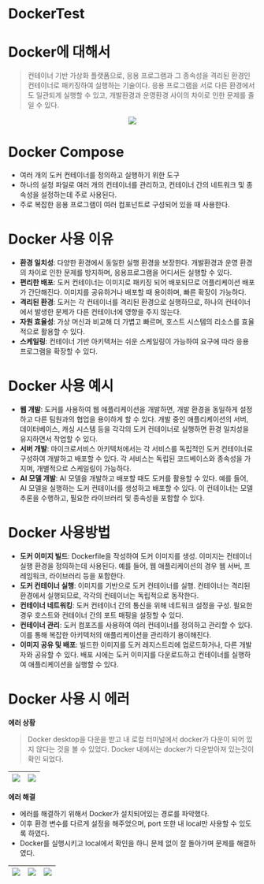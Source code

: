 # DockerTest

# Docker에 대해서

> 컨테이너 기반 가상화 플랫폼으로, 응용 프로그램과 그 종속성을 격리된 환경인 컨테이너로 패키징하여 실행하는 기술이다.
> 응용 프로그램을 서로 다른 환경에서도 일관되게 실행할 수 있고,
> 개발환경과 운영환경 사이의 차이로 인한 문제를 줄일 수 있다.


<div align="center">
  <img src ="https://github.com/user-attachments/assets/e6efb037-0d08-403f-aca8-2ad0bff8bd7c">
</div>


# Docker Compose

- 여러 개의 도커 컨테이너를 정의하고 실행하기 위한 도구
- 하나의 설정 파일로 여러 개의 컨테이너를 관리하고, 컨테이너 간의 네트워크 및 종속성을 설정하는데 주로 사용된다.
- 주로 복잡한 응용 프로그램이 여러 컴포넌트로 구성되어 있을 때 사용한다.



# Docker 사용 이유

-  **환경 일치성**: 다양한 환경에서 동일한 실행 환경을 보장한다. 개발환경과 운영 환경의 차이로 인한 문제를 방지하며, 응용프로그램을 어디서든 실행할 수 있다.
-  **편리한 배포**: 도커 컨테이너는 이미지로 패키징 되어 배포되므로 어플리케이션 배포가 간단해진다. 이미지를 공유하거나 배포할 때 용이하며, 빠른 확장이 가능하다.
-  **격리된 환경**: 도커는 각 컨테이너를 격리된 환경으로 실행하므로, 하나의 컨테이너에서 발생한 문제가 다른 컨테이너에 영향을 주지 않는다.
-  **자원 효율성**: 가상 머신과 비교해 더 가볍고 빠르며, 호스트 시스템의 리소스를 효율적으로 활용할 수 있다.
-  **스케일링**: 컨테이너 기반 아키텍처는 쉬운 스케일링이 가능하여 요구에 따라 응용 프로그램을 확장할 수 있다.


  # Docker 사용 예시
  - **웹 개발**: 도커를 사용하여 웹 애플리케이션을 개발하면, 개발 환경을 동일하게 설정하고 다른 팀원과의 협업을 용이하게 할 수 있다. 개발 중인 애플리케이션의 서버, 데이터베이스, 캐싱 시스템 등을 각각의 도커 컨테이너로 실행하면 환경 일치성을 유지하면서 작업할 수 있다.
  - **서버 개발**: 마이크로서비스 아키텍처에서는 각 서비스를 독립적인 도커 컨테이너로 구성하여 개발하고 배포할 수 있다. 각 서비스는 독립된 코드베이스와 종속성을 가지며, 개별적으로 스케일링이 가능하다.
  - **AI 모델 개발**: AI 모델을 개발하고 배포할 때도 도커를 활용할 수 있다. 예를 들어, AI 모델을 실행하는 도커 컨테이너를 생성하고 배포할 수 있다. 이 컨테이너는 모델 추론을 수행하고, 필요한 라이브러리 및 종속성을 포함할 수 있다.


# Docker 사용방법
- **도커 이미지 빌드**: Dockerfile을 작성하여 도커 이미지를 생성. 이미지는 컨테이너 실행 환경을 정의하는데 사용된다. 예를 들어, 웹 애플리케이션의 경우 웹 서버, 프레임워크, 라이브러리 등을 포함한다.
- **도커 컨테이너 실행**: 이미지를 기반으로 도커 컨테이너를 실행. 컨테이너는 격리된 환경에서 실행되므로, 각각의 컨테이너는 독립적으로 동작한다.
- **컨테이너 네트워킹**: 도커 컨테이너 간의 통신을 위해 네트워크 설정을 구성. 필요한 경우 호스트와 컨테이너 간의 포트 매핑을 설정할 수 있다.
- **컨테이너 관리**: 도커 컴포즈를 사용하여 여러 컨테이너를 정의하고 관리할 수 있다. 이를 통해 복잡한 아키텍처의 애플리케이션을 관리하기 용이해진다.
- **이미지 공유 및 배포**: 빌드한 이미지를 도커 레지스트리에 업로드하거나, 다른 개발자와 공유할 수 있다. 배포 시에는 도커 이미지를 다운로드하고 컨테이너를 실행하여 애플리케이션을 실행할 수 있다.


# Docker 사용 시 에러
**에러 상황**
> Docker desktop을 다운을 받고 내 로컬 터미널에서 docker가 다운이 되어 있지 않다는 것을 볼 수 있었다.
> Docker 내에서는 docker가 다운받아져 있는것이 확인 되었다.


![](https://github.com/user-attachments/assets/6129609f-e52f-44a5-ae5b-5ab5510973ef) | ![](https://github.com/user-attachments/assets/1f6c4a10-d36c-4667-ba4a-837ca7ca5b8a)
--|--|

**에러 해결**
- 에러를 해결하기 위해서 Docker가 설치되어있는 경로를 파악했다.
- 이후 환경 변수를 다르게 설정을 해주었으며, port 또한 내 local만 사용할 수 있도록 하였다.
- Docker를 실행시키고 local에서 확인을 하니 문제 없이 잘 돌아가며 문제를 해결하였다.

![](https://github.com/user-attachments/assets/17269571-4a0a-4010-9dbc-c14eb14f30db) | ![](https://github.com/user-attachments/assets/d1d27579-aafe-40f5-9a5e-f856a6d3aed1) | ![](https://github.com/user-attachments/assets/306b66cc-fd22-4741-9ccc-29f2b40d4c47)
---|---|--|
